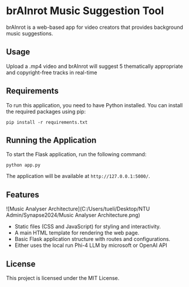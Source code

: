 # brAInrot Music Suggestion Tool

brAInrot is a web-based app for video creators that provides background music suggestions. 

## Usage

Upload a .mp4 video and brAInrot will suggest 5 thematically appropriate and copyright-free tracks in real-time

## Requirements

To run this application, you need to have Python installed. You can install the required packages using pip:

```
pip install -r requirements.txt
```

## Running the Application

To start the Flask application, run the following command:

```
python app.py
```

The application will be available at `http://127.0.0.1:5000/`.

## Features
![Music Analyser Architecture](C:/Users/tueli/Desktop/NTU Admin/Synapse2024/Music Analyser Architecture.png)
- Static files (CSS and JavaScript) for styling and interactivity.
- A main HTML template for rendering the web page.
- Basic Flask application structure with routes and configurations.
- Either uses the local run Phi-4 LLM by microsoft or OpenAI API

## License

This project is licensed under the MIT License.